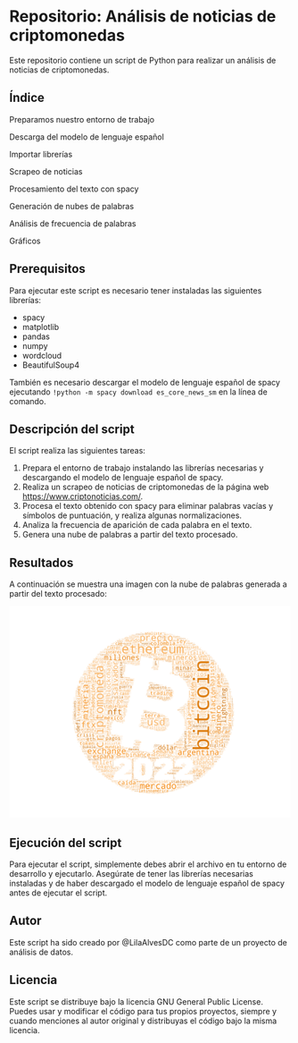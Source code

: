 # Repositorio: Análisis de noticias de criptomonedas

Este repositorio contiene un script de Python para realizar un análisis de noticias de criptomonedas.

  

## Índice

Preparamos nuestro entorno de trabajo

Descarga del modelo de lenguaje español

Importar librerías

Scrapeo de noticias

Procesamiento del texto con spacy

Generación de nubes de palabras

Análisis de frecuencia de palabras

Gráficos


## Prerequisitos

Para ejecutar este script es necesario tener instaladas las siguientes librerías:
 - spacy
 - matplotlib
 - pandas
 - numpy
 - wordcloud
 - BeautifulSoup4

También es necesario descargar el modelo de lenguaje español de spacy ejecutando `!python -m spacy download es_core_news_sm` en la línea de comando.

## Descripción del script

El script realiza las siguientes tareas:

1. Prepara el entorno de trabajo instalando las librerías necesarias y descargando el modelo de lenguaje español de spacy.
2. Realiza un scrapeo de noticias de criptomonedas de la página web https://www.criptonoticias.com/.
3. Procesa el texto obtenido con spacy para eliminar palabras vacías y símbolos de puntuación, y realiza algunas normalizaciones.
4. Analiza la frecuencia de aparición de cada palabra en el texto.
5. Genera una nube de palabras a partir del texto procesado.


## Resultados

A continuación se muestra una imagen con la nube de palabras generada a partir del texto procesado:

![WordCloud_Bitcoin_2022](Bitcoin_2022.png)

## Ejecución del script

Para ejecutar el script, simplemente debes abrir el archivo en tu entorno de desarrollo y ejecutarlo. Asegúrate de tener las librerías necesarias instaladas y de haber descargado el modelo de lenguaje español de spacy antes de ejecutar el script.

## Autor

Este script ha sido creado por @LilaAlvesDC como parte de un proyecto de análisis de datos.

## Licencia

Este script se distribuye bajo la licencia GNU General Public License. Puedes usar y modificar el código para tus propios proyectos, siempre y cuando menciones al autor original y distribuyas el código bajo la misma licencia.
